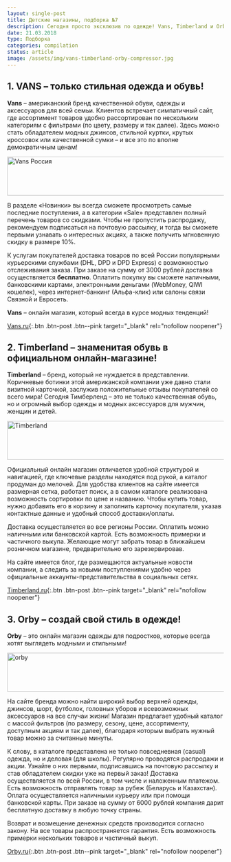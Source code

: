 ```yaml
---
layout: single-post
title: Детские магазины, подборка №7
description: Сегодня просто эксклюзив по одежде! Vans, Timberland и Orby - модные вещи для наших деток.
date: 21.03.2018
type: Подборка
categories: compilation
status: article
image: /assets/img/vans-timberland-orby-compressor.jpg
---
```


<div class="post-block">

## 1. VANS – только стильная одежда и обувь!

**Vans** – американский бренд качественной обуви, одежды и аксессуаров для всей семьи. Клиентов встречает симпатичный сайт, где ассортимент товаров удобно рассортирован по нескольким категориям с фильтрами (по цвету, размеру и так далее). Здесь можно стать обладателем модных джинсов, стильной куртки, крутых кроссовок или качественной сумки – и все это по вполне демократичным ценам!

<!-- admitad.banner: 8f4o22ymljbaaff9d7ddfb0f4825f9 Vans Россия -->
<a class="ad-h" target="_blank" rel="nofollow" href="https://ad.admitad.com/g/8f4o22ymljbaaff9d7ddfb0f4825f9/?i=4"><img width="728" height="90" border="0" src="https://ad.admitad.com/b/8f4o22ymljbaaff9d7ddfb0f4825f9/" alt="Vans Россия"/></a>
<!-- /admitad.banner -->

В разделе «Новинки» вы всегда сможете просмотреть самые последние поступления, а в категории «Sale» представлен полный перечень товаров со скидками. Чтобы не пропустить распродажу, рекомендуем подписаться на почтовую рассылку, и тогда вы сможете первыми узнавать о интересных акциях, а также получить мгновенную скидку в размере 10%.

К услугам покупателей доставка товаров по всей России популярными курьерскими службами (DHL, DPD и DPD Express) с возможностью отслеживания заказа. При заказе на сумму от 3000 рублей доставка осуществляется **бесплатно**. Оплатить покупку вы сможете наличными, банковскими картами, электронными деньгами (WebMoney, QIWI кошелек), через интернет-банкинг (Альфа-клик) или салоны связи Связной и Евросеть.

**Vans** – онлайн магазин, который всегда в курсе модных тенденций!

[Vans.ru](https://ad.admitad.com/g/jcyvssz4ojbaaff9d7ddfb0f4825f9/){:.btn .btn-post .btn--pink target="_blank" rel="nofollow noopener"}

</div><!-- /.post-block -->

<div class="post-block">

## 2. Timberland – знаменитая обувь в официальном онлайн-магазине!

**Timberland** – бренд, который не нуждается в представлении. Коричневые ботинки этой американской компании уже давно стали визитной карточкой, заслужив положительные отзывы покупателей со всего мира! Сегодня Тимберленд – это не только качественная обувь, но и огромный выбор одежды и модных аксессуаров для мужчин, женщин и детей.

<!-- admitad.banner: ql7u1j91cqbaaff9d7dd0358bd08b2 Timberland -->
<a class="ad-h" target="_blank" rel="nofollow" href="https://ad.admitad.com/g/ql7u1j91cqbaaff9d7dd0358bd08b2/?i=4"><img width="728" height="90" border="0" src="https://ad.admitad.com/b/ql7u1j91cqbaaff9d7dd0358bd08b2/" alt="Timberland"/></a>
<!-- /admitad.banner -->

Официальный онлайн магазин отличается удобной структурой и навигацией, где ключевые разделы находятся под рукой, а каталог продуман до мелочей. Для удобства клиентов на сайте имеется размерная сетка, работает поиск, а в самом каталоге реализована возможность сортировки по цене и названию. Чтобы купить товар, нужно добавить его в корзину и заполнить карточку покупателя, указав контактные данные и удобный способ доставки/оплаты.

Доставка осуществляется во все регионы России. Оплатить можно наличными или банковской картой. Есть возможность примерки и частичного выкупа. Желающие могут забрать товар в ближайшем розничном магазине, предварительно его зарезервировав.

На сайте имеется блог, где размещаются актуальные новости компании, а следить за новыми поступлениями удобно через официальные аккаунты-представительства в социальных сетях.

[Timberland.ru](https://ad.admitad.com/g/8tmmgnpezpbaaff9d7dd0358bd08b2/){:.btn .btn-post .btn--pink target="_blank" rel="nofollow noopener"}

</div><!-- /.post-block -->

<div class="post-block">

## 3. Orby – создай свой стиль в одежде!

**Orby** – это онлайн магазин одежды для подростков, которые всегда хотят выглядеть модными и стильными!

<!-- admitad.banner: vutwf7aw8rbaaff9d7dd81243cdd92 orby -->
<a class="ad-h" target="_blank" rel="nofollow" href="https://ad.admitad.com/g/vutwf7aw8rbaaff9d7dd81243cdd92/?i=4"><img width="728" height="90" border="0" src="https://ad.admitad.com/b/vutwf7aw8rbaaff9d7dd81243cdd92/" alt="orby"/></a>
<!-- /admitad.banner -->

На сайте бренда можно найти широкий выбор верхней одежды, джинсов, шорт, футболок, головных уборов и всевозможных аксессуаров на все случаи жизни! Магазин предлагает удобный каталог с массой фильтров (по размеру, сезону, цене, ассортименту, доступным акциям и так далее), благодаря которым выбрать нужный товар можно за считанные минуты.

К слову, в каталоге представлена не только повседневная (casual) одежда, но и деловая (для школы). Регулярно проводятся распродажи и акции. Узнайте о них первыми, подписавшись на почтовую рассылку и став обладателем скидки уже на первый заказ! Доставка осуществляется по всей России, в том числе и наложенным платежом. Есть возможность отправлять товар за рубеж (Беларусь и Казахстан). Оплата осуществляется наличными курьеру или при помощи банковской карты. При заказе на сумму от 6000 рублей компания дарит бесплатную доставку в любую точку страны.

Возврат и возмещение денежных средств производится согласно закону. На все товары распространяется гарантия. Есть возможность примерки нескольких товаров и частичный выкуп.

[Orby.ru](https://ad.admitad.com/g/i0gfp47ypubaaff9d7dd81243cdd92/){:.btn .btn-post .btn--pink target="_blank" rel="nofollow noopener"}

</div><!-- /.post-block -->